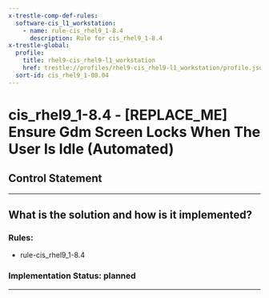 ```yaml
---
x-trestle-comp-def-rules:
  software-cis_l1_workstation:
    - name: rule-cis_rhel9_1-8.4
      description: Rule for cis_rhel9_1-8.4
x-trestle-global:
  profile:
    title: rhel9-cis_rhel9-l1_workstation
    href: trestle://profiles/rhel9-cis_rhel9-l1_workstation/profile.json
  sort-id: cis_rhel9_1-08.04
---
```


# cis_rhel9_1-8.4 - \[REPLACE_ME\] Ensure Gdm Screen Locks When The User Is Idle (Automated)

## Control Statement

______________________________________________________________________

## What is the solution and how is it implemented?

<!-- For implementation status enter one of: implemented, partial, planned, alternative, not-applicable -->

<!-- Note that the list of rules under ### Rules: is read-only and changes will not be captured after assembly to JSON -->

<!-- Add control implementation description here for control: cis_rhel9_1-8.4 -->

### Rules:

  - rule-cis_rhel9_1-8.4

### Implementation Status: planned

______________________________________________________________________
